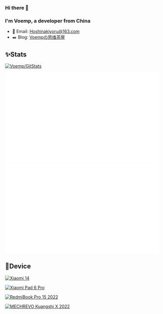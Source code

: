 ### Hi there 👋

### I'm Voemp, a developer from China

- 📧 Email: Hoshinakiyoru@163.com
- ✒️ Blog: [Voempの思维茶屋](https://blog.voemp.top)

## ✨Stats

[![Voemp/GitStats](https://github-readme-stats-one-bice.vercel.app/api?username=Voemp&show_icons=true&hide_border=true&theme=graywhite&include_all_commits=true&count_private=true&role=OWNER,ORGANIZATION_MEMBER,COLLABORATOR)](https://github.com/anuraghazra/github-readme-stats)

![Voemp/GitStats](https://raw.githubusercontent.com/Voemp/GitStats/master/generated/languages.svg#gh-light-mode-only)
![Voemp/GitStats](https://raw.githubusercontent.com/Voemp/GitStats/master/generated/languages.svg#gh-dark-mode-only)

## 📱Device

[![Xiaomi 14](https://img.shields.io/badge/Xiaomi%2014-FF6900?style=flat-square&logo=xiaomi&logoColor=FFFFFF&labelColor=FF6900)](https://www.mi.com/xiaomi-14)

[![Xiaomi Pad 6 Pro](https://img.shields.io/badge/Xiaomi%20Pad%206%20Pro-FF6900?style=flat-square&logo=xiaomi&logoColor=FFFFFF&labelColor=FF6900)](https://www.mi.com/xiaomi-pad-6-pro)

[![RedmiBook Pro 15 2022](https://img.shields.io/badge/RedmiBook%20Pro%2015%202022-FF6900?style=flat-square&logo=xiaomi&logoColor=FFFFFF&labelColor=FF6900)](https://www.mi.com/redmibook/pro15-amd)

[![MECHREVO Kuangshi X 2022](https://img.shields.io/badge/MECHREVO%20旷世X%202022-777777?style=flat-square&logo=data:image/svg+xml;base64,PHN2ZyB3aWR0aD0iMjUiIGhlaWdodD0iMjUiIHZpZXdCb3g9IjAgMCAyNSAyNSIgZmlsbD0ibm9uZSIgeG1sbnM9Imh0dHA6Ly93d3cudzMub3JnLzIwMDAvc3ZnIj4KPHBhdGggZD0iTTEzIDBMMjEuNjY4IDQuOTkyMTlMMTAuNTMxMiAxMS40MTQxVjE0LjQxMDJMMy40ODgyNyAxOC40NjQ4TDIuOTk5OTkgMTguMjA3VjUuNzU3ODFMMTMgMFoiIGZpbGw9IndoaXRlIi8+CjxwYXRoIGQ9Ik0yMi41Mzg2IDUuNTEwODJMMjIuOTk4NSA1Ljc4NTQ5VjE4LjIxNjFMMTIuOTg4MyAyNC4wMTk1TDQuMzEyNDkgMTguOTcyN0wxNS44NTU5IDEyLjM2M1YxMS4wMjE3VjkuMzIwOEwyMi41Mzg2IDUuNTEwODJaIiBmaWxsPSJ3aGl0ZSIvPgo8L3N2Zz4K&logoColor=FFFFFF&labelColor=777777)](https://www.bilibili.com/video/BV1234y157hu/)
